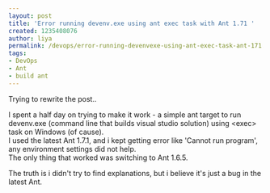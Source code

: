 ```yaml
---
layout: post
title: 'Error running devenv.exe using ant exec task with Ant 1.71 '
created: 1235408076
author: liya
permalink: /devops/error-running-devenvexe-using-ant-exec-task-ant-171
tags:
- DevOps
- Ant
- build ant
---
```

<p>Trying to rewrite the post..</p>
<p>I spent a half day on trying to make it work - a simple ant target to run devenv.exe (command line that builds visual studio solution) using &lt;exec&gt; task on Windows (of cause).<br />
I used the latest Ant 1.7.1, and i kept getting error like 'Cannot run program', any environment settings did not help.<br />
The only thing that worked was switching to Ant 1.6.5.</p>
<p>The truth is i didn't try to find explanations, but i believe it's just a bug in the latest Ant.</p>

